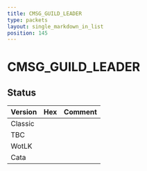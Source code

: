 ```yaml
---
title: CMSG_GUILD_LEADER
type: packets
layout: single_markdown_in_list
position: 145
---
```


# CMSG_GUILD_LEADER

## Status

Version | Hex | Comment
---------- | ---------- | ---------- 
Classic |  |  
TBC |  |  
WotLK |  |  
Cata |  |  
